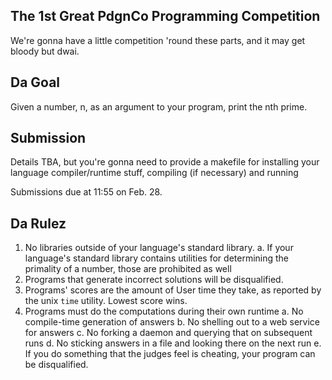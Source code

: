 The 1st Great PdgnCo Programming Competition
--------------------------------------------

We're gonna have a little competition 'round these parts, and it may get bloody but dwai.

Da Goal
-------

Given a number, n, as an argument to your program, print the nth prime.


Submission
----------

Details TBA, but you're gonna need to provide a makefile for installing your language compiler/runtime stuff, compiling (if necessary) and running

Submissions due at 11:55 on Feb. 28.

Da Rulez
--------

1. No libraries outside of your language's standard library.
    a. If your language's standard library contains utilities for determining the primality of a number, those are prohibited as well
2. Programs that generate incorrect solutions will be disqualified.
3. Programs' scores are the amount of User time they take, as reported by the unix `time` utility. Lowest score wins.
4. Programs must do the computations during their own runtime
    a. No compile-time generation of answers
    b. No shelling out to a web service for answers
    c. No forking a daemon and querying that on subsequent runs
    d. No sticking answers in a file and looking there on the next run
    e. If you do something that the judges feel is cheating, your program can be disqualified.
